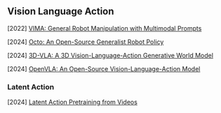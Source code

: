 ## Vision Language Action

[2022] [VIMA: General Robot Manipulation with Multimodal Prompts](https://arxiv.org/abs/2210.03094)

[2024] [Octo: An Open-Source Generalist Robot Policy](https://arxiv.org/abs/2405.12213)

[2024] [3D-VLA: A 3D Vision-Language-Action Generative World Model](https://arxiv.org/abs/2403.09631)

[2024] [OpenVLA: An Open-Source Vision-Language-Action Model](https://arxiv.org/abs/2406.09246)



### Latent Action

[2024] [Latent Action Pretraining from Videos](https://arxiv.org/abs/2410.11758)